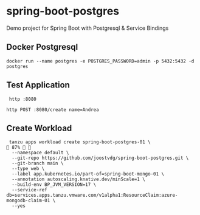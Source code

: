 # spring-boot-postgres
Demo project for Spring Boot with Postgresql &amp; Service Bindings

## Docker Postgresql

```shell
docker run --name postgres -e POSTGRES_PASSWORD=admin -p 5432:5432 -d postgres
```
 

## Test Application

```shell
 http :8080
```

```shell
http POST :8080/create name=Andrea
```

## Create Workload

```shell
 tanzu apps workload create spring-boot-postgres-01 \                                                                                                                                                                              87%  
  --namespace default \
  --git-repo https://github.com/joostvdg/spring-boot-postgres.git \
  --git-branch main \
  --type web \
  --label app.kubernetes.io/part-of=spring-boot-mongo-01 \
  --annotation autoscaling.knative.dev/minScale=1 \
  --build-env BP_JVM_VERSION=17 \
  --service-ref db=services.apps.tanzu.vmware.com/v1alpha1:ResourceClaim:azure-mongodb-claim-01 \
  --yes
```